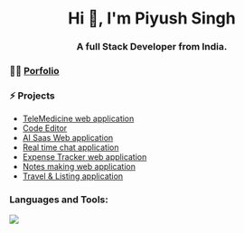 <h1 align="center">Hi 👋, I'm Piyush Singh</h1>
<h3 align="center">A full Stack Developer from India.</h3>


### 👨‍💻 [Porfolio](https://portfolio-piyush-singh.vercel.app/)

### ⚡ Projects
- [TeleMedicine web application](https://github.com/Piyush-Singh-coder/TeleMed)
- [Code Editor](https://github.com/Piyush-Singh-coder/Heaven-code)
- [AI Saas Web application](https://github.com/Piyush-Singh-coder/OmniAI)
- [Real time chat application](https://github.com/Piyush-Singh-coder/chatty)
- [Expense Tracker web application](https://github.com/Piyush-Singh-coder/ExpenseTrackerApp)
- [Notes making web application](https://github.com/Piyush-Singh-coder/thinkboard-mern-stack)
- [Travel & Listing application](https://github.com/Piyush-Singh-coder/havenly)

<h3 align="left">Languages and Tools:</h3>
<a href="https://skillicons.dev">
    <img src="https://skillicons.dev/icons?i=c,java,python,html,css,tailwind,js,react,nextjs,nodejs,express,spring,django,redux,mongodb,mysql,postgresql,npm,postman,docker,git,github,vercel,notion,blender,prisma&theme=dark" />
</a>



